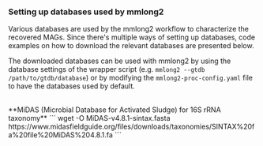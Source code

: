 ### Setting up databases used by mmlong2

Various databases are used by the mmlong2 workflow to characterize the recovered MAGs.
Since there's multiple ways of setting up databases, code examples on how to download the relevant databases are presented below.
<br/>

The downloaded databases can be used with mmlong2 by using the database settings of the wrapper script (e.g. `mmlong2 --gtdb /path/to/gtdb/database`) or by modifying the `mmlong2-proc-config.yaml` file to have the databases used by default.

<br/>
**MiDAS (Microbial Database for Activated Sludge) for 16S rRNA taxonomy**
```
wget -O MiDAS-v4.8.1-sintax.fasta https://www.midasfieldguide.org/files/downloads/taxonomies/SINTAX%20fa%20file%20MiDAS%204.8.1.fa
```
